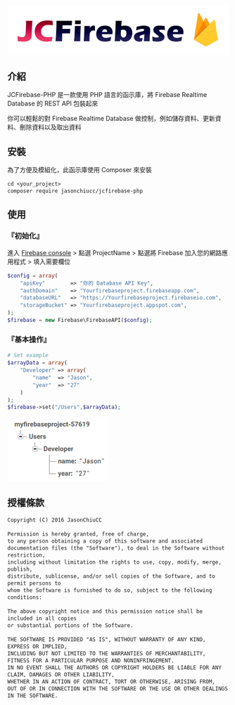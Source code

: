 [![JCFirebase-PHP](https://github.com/JasonChiuCC/JCFirebase-PHP/blob/master/image/logo.png "JCFirebase-PHP")](https://github.com/JasonChiuCC/JCFirebase-PHP)

## 介紹

JCFirebase-PHP 是一款使用 PHP 語言的函示庫，將 Firebase Realtime Database 的 REST API 包裝起來

你可以輕鬆的對 Firebase Realtime Database 做控制，例如儲存資料、更新資料、刪除資料以及取出資料

## 安裝

為了方便及模組化，此函示庫使用 Composer 來安裝

```
cd <your_project>
composer require jasonchiucc/jcfirebase-php
```

## 使用

### 『初始化』

進入 [Firebase console](https://console.firebase.google.com/) > 點選 ProjectName > 點選將 Firebase 加入您的網路應用程式 > 填入需要欄位

```php
$config = array(
    "apiKey"        => "你的 Database API Key",
    "authDomain"    => "Yourfirebaseproject.firebaseapp.com",
    "databaseURL"   => "https://Yourfirebaseproject.firebaseio.com",
    "storageBucket" => "Yourfirebaseproject.appspot.com",    
);
$firebase = new Firebase\FirebaseAPI($config);
```

### 『基本操作』

```php
# Set example
$arrayData = array(
    "Developer" => array(
        "name"  => "Jason",
        "year"  => "27"
    )
);
$firebase->set("/Users",$arrayData);
```

[![JCFirebase-PHP](https://github.com/JasonChiuCC/JCFirebase-PHP/blob/master/image/2016-07-29_133441.png "JCFirebase-PHP")](https://github.com/JasonChiuCC/JCFirebase-PHP)











## 授權條款

```
Copyright (C) 2016 JasonChiuCC

Permission is hereby granted, free of charge, 
to any person obtaining a copy of this software and associated 
documentation files (the "Software"), to deal in the Software without restriction, 
including without limitation the rights to use, copy, modify, merge, publish, 
distribute, sublicense, and/or sell copies of the Software, and to permit persons to 
whom the Software is furnished to do so, subject to the following conditions:

The above copyright notice and this permission notice shall be included in all copies 
or substantial portions of the Software.

THE SOFTWARE IS PROVIDED "AS IS", WITHOUT WARRANTY OF ANY KIND, EXPRESS OR IMPLIED, 
INCLUDING BUT NOT LIMITED TO THE WARRANTIES OF MERCHANTABILITY, 
FITNESS FOR A PARTICULAR PURPOSE AND NONINFRINGEMENT. 
IN NO EVENT SHALL THE AUTHORS OR COPYRIGHT HOLDERS BE LIABLE FOR ANY CLAIM, DAMAGES OR OTHER LIABILITY, 
WHETHER IN AN ACTION OF CONTRACT, TORT OR OTHERWISE, ARISING FROM, 
OUT OF OR IN CONNECTION WITH THE SOFTWARE OR THE USE OR OTHER DEALINGS IN THE SOFTWARE.
```